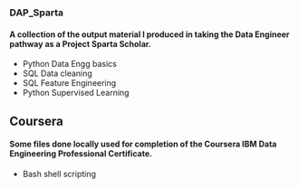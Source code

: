 ### DAP_Sparta
#### A collection of the output material I produced in taking the Data Engineer pathway as a Project Sparta Scholar.

* Python Data Engg basics
* SQL Data cleaning
* SQL Feature Engineering
* Python Supervised Learning

## Coursera
#### Some files done locally used for completion of the Coursera IBM Data Engineering Professional Certificate.

* Bash shell scripting 
